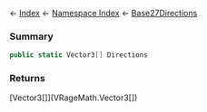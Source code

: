 ← [Index](Api-Index) ← [Namespace Index](Namespace-Index) ← [Base27Directions](VRageMath.Base27Directions)

### Summary

```csharp
public static Vector3[] Directions
```



### Returns

[Vector3\[]](VRageMath.Vector3[])

